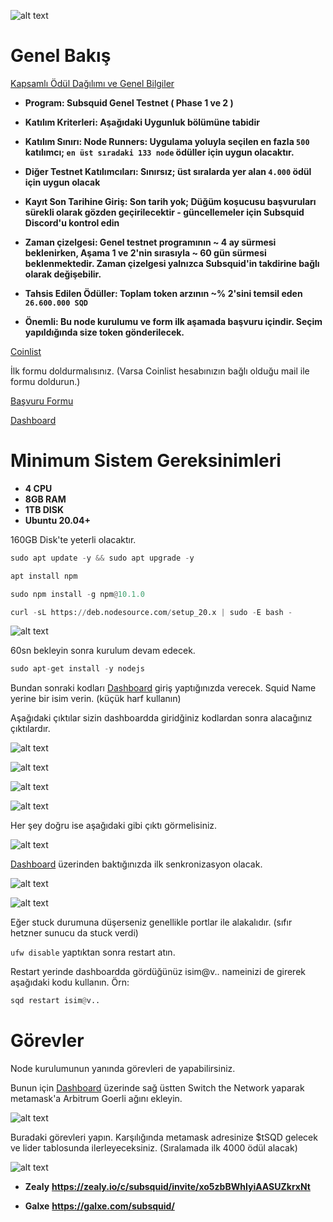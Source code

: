 ![alt text](https://i.hizliresim.com/bw0rh5z.png)


# Genel Bakış


<a href="https://medium.com/testnet-run/d8285a043223">Kapsamlı Ödül Dağılımı ve Genel Bilgiler</a>
- **Program: Subsquid Genel Testnet ( Phase 1 ve 2 )** 
- **Katılım Kriterleri: Aşağıdaki Uygunluk bölümüne tabidir** 
- **Katılım Sınırı: Node Runners: Uygulama yoluyla seçilen en fazla `500` katılımcı; `en üst sıradaki 133 node` ödüller için uygun olacaktır.** 

- **Diğer Testnet Katılımcıları: Sınırsız; üst sıralarda yer alan `4.000` ödül için uygun olacak** 
- **Kayıt Son Tarihine Giriş:	Son tarih yok; Düğüm koşucusu başvuruları sürekli olarak gözden geçirilecektir - güncellemeler için Subsquid Discord'u kontrol edin** 
- **Zaman çizelgesi:	Genel testnet programının ~ 4 ay sürmesi beklenirken, Aşama 1 ve 2'nin sırasıyla ~ 60 gün sürmesi beklenmektedir. Zaman çizelgesi yalnızca Subsquid'in takdirine bağlı olarak değişebilir.** 
- **Tahsis Edilen Ödüller: 	Toplam token arzının ~% 2'sini temsil eden `26.600.000 SQD`**

- **Önemli: Bu node kurulumu ve form ilk aşamada başvuru içindir. Seçim yapıldığında size token gönderilecek.**





<a href="https://coinlist.co/subsquid-testnet">Coinlist</a>

İlk formu doldurmalısınız. (Varsa Coinlist hesabınızın bağlı olduğu mail ile formu doldurun.)

<a href="https://subsquid.deform.cc/testnetnodeapplication/">Başvuru Formu</a>

<a href="https://app.subsquid.io/squids/">Dashboard</a>


# Minimum Sistem Gereksinimleri

- **4 CPU**
- **8GB RAM**
- **1TB DISK**
- **Ubuntu 20.04+**

160GB Disk'te yeterli olacaktır.

```python
sudo apt update -y && sudo apt upgrade -y
```

```python
apt install npm
```

```python
sudo npm install -g npm@10.1.0
```

```python
curl -sL https://deb.nodesource.com/setup_20.x | sudo -E bash -
```

![alt text](https://i.hizliresim.com/6mn2dae.png)

60sn bekleyin sonra kurulum devam edecek.

```python
sudo apt-get install -y nodejs
```

Bundan sonraki kodları <a href="https://app.subsquid.io/squids/">Dashboard</a> giriş yaptığınızda verecek. Squid Name yerine bir isim verin. (küçük harf kullanın)

Aşağıdaki çıktılar sizin dashboardda giridğiniz kodlardan sonra alacağınız çıktılardır.

![alt text](https://i.hizliresim.com/1pmes4t.png)


![alt text](https://i.hizliresim.com/bv7w4pg.png)


![alt text](https://i.hizliresim.com/9p6sbk5.png)


![alt text](https://i.hizliresim.com/j6g9jf5.png)


Her şey doğru ise aşağıdaki gibi çıktı görmelisiniz.


![alt text](https://i.hizliresim.com/qgfokeg.png)


<a href="https://app.subsquid.io/squids/">Dashboard</a> üzerinden baktığınızda ilk senkronizasyon olacak.

![alt text](https://i.hizliresim.com/hb1u9iq.png)

![alt text](https://i.hizliresim.com/e58bcgy.png)

Eğer stuck durumuna düşerseniz genellikle portlar ile alakalıdır. (sıfır hetzner sunucu da stuck verdi)

`ufw disable`  yaptıktan sonra restart atın.

Restart yerinde dashboardda gördüğünüz isim@v.. nameinizi de girerek aşağıdaki kodu kullanın. Örn:

```python
sqd restart isim@v..
```


# Görevler

Node kurulumunun yanında görevleri de yapabilirsiniz.

Bunun için <a href="https://app.subsquid.io/squids/">Dashboard</a> üzerinde sağ üstten Switch the Network yaparak metamask'a Arbitrum Goerli ağını ekleyin.

![alt text](https://i.hizliresim.com/2cb9nuv.png)

Buradaki görevleri yapın. Karşılığında metamask adresinize $tSQD gelecek ve lider tablosunda ilerleyeceksiniz. (Sıralamada ilk 4000 ödül alacak)

![alt text](https://i.hizliresim.com/j0xh36b.png)


- **Zealy** **https://zealy.io/c/subsquid/invite/xo5zbBWhIyiAASUZkrxNt**

- **Galxe** **https://galxe.com/subsquid/**








